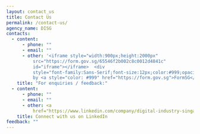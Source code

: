 ```yaml
---
layout: contact_us
title: Contact Us
permalink: /contact-us/
agency_name: DISG
contacts:
  - content:
      - phone: ""
      - email: ""
      - other: '<iframe style="width:900px;height:2000px"
          src="https://form.gov.sg/65546f2b002c8c0012d4841c"
          id="iframe"></iframe>  <div
          style="font-family:Sans-Serif;font-size:12px;color:#999;opacity:0.5;padding-top:5px">Powered
          by <a style="color: #999" href="https://form.gov.sg">FormSG</a></div>'
    title: "For enquiries / feedback:"
  - content:
      - phone: ""
      - email: ""
      - other: <a
          href="https://www.linkedin.com/company/digital-industry-singapore/mycompany/">here</a>.
    title: Connect with us on LinkedIn
feedback: ""
---
```

